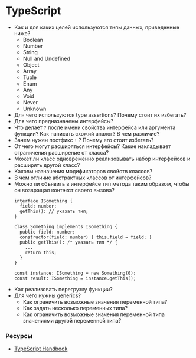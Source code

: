 # TypeScript

* Как и для каких целей используются типы данных, приведенные ниже?
  * Boolean
  * Number
  * String
  * Null and Undefined
  * Object
  * Array
  * Tuple
  * Enum
  * Any
  * Void
  * Never
  * Unknown
* Для чего используются type assertions? Почему стоит их избегать?
* Для чего предназначены интерфейсы? 
* Что делает `?` после имени свойства интерфейса или аргумента функции? Как написать схожий аналог? В чем  различие?
* Зачем нужен постфикс `!` ? Почему его стоит избегать?
* От чего могут расширяться интерфейсы? Какие накладывает ограничения расширение от класса? 
* Может ли класс одновременно реализовывать набор интерфейсов и расширять другой класс? 
* Каковы назначения модификаторов свойств классов?
* В чем отличие абстрактных классов от интерфейсов?
* Можно ли объявить в интерфейсе тип метода таким образом, чтобы он возвращал контекст своего вызова?
  ```
  interface ISomething {
    field: number;
    getThis(): // указать тип;
  }

  class Something implements ISomething {
    public field: number;
    constructor(field: number) { this.field = field; }
    public getThis(): /* указать тип */ {
      ...
      return this;
    }
  }

  const instance: ISomething = new Something(0);
  const result: ISomething = instance.getThis();
  ```
* Как реализовать перегрузку функции?
* Для чего нужны generics?
  * Как ограничить возможные значения переменной типа?
  * Как задать несколько переменных типа?
  * Как ограничить возможные значения переменной типа значениями другой переменной типа? 

### Ресурсы
* [TypeScript Handbook](https://www.typescriptlang.org/docs/handbook/basic-types.html)
